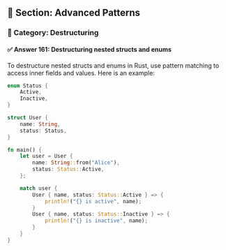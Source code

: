 ## 📘 Section: Advanced Patterns  
### 🔹 Category: Destructuring  
#### ✅ Answer 161: Destructuring nested structs and enums

To destructure nested structs and enums in Rust, use pattern matching to access inner fields and values. Here is an example:

```rust
enum Status {
    Active,
    Inactive,
}

struct User {
    name: String,
    status: Status,
}

fn main() {
    let user = User {
        name: String::from("Alice"),
        status: Status::Active,
    };

    match user {
        User { name, status: Status::Active } => {
            println!("{} is active", name);
        }
        User { name, status: Status::Inactive } => {
            println!("{} is inactive", name);
        }
    }
}
```
